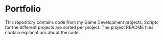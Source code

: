 # Portfolio

This repository contains code from my Game Development projects.
Scripts for the different projects are sorted per project.
The project README files contain explanations about the code.
